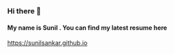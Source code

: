 ### Hi there 👋
#### My name is Sunil . You can find my latest resume here
<https://sunilsankar.github.io> 
